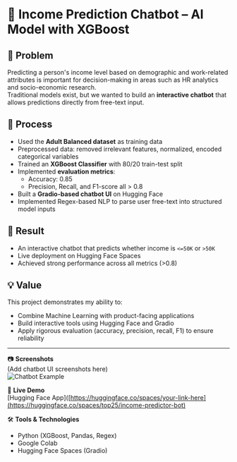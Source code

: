 # 🤖 Income Prediction Chatbot – AI Model with XGBoost

## 📌 Problem  
Predicting a person's income level based on demographic and work-related attributes is important for decision-making in areas such as HR analytics and socio-economic research.  
Traditional models exist, but we wanted to build an **interactive chatbot** that allows predictions directly from free-text input.  

## 🔄 Process  
- Used the **Adult Balanced dataset** as training data  
- Preprocessed data: removed irrelevant features, normalized, encoded categorical variables  
- Trained an **XGBoost Classifier** with 80/20 train-test split  
- Implemented **evaluation metrics**:  
  - Accuracy: 0.85  
  - Precision, Recall, and F1-score all > 0.8  
- Built a **Gradio-based chatbot UI** on Hugging Face  
- Implemented Regex-based NLP to parse user free-text into structured model inputs  

## 🎯 Result  
- An interactive chatbot that predicts whether income is `<=50K` or `>50K`  
- Live deployment on Hugging Face Spaces  
- Achieved strong performance across all metrics (>0.8)  

## 💡 Value  
This project demonstrates my ability to:  
- Combine Machine Learning with product-facing applications  
- Build interactive tools using Hugging Face and Gradio  
- Apply rigorous evaluation (accuracy, precision, recall, F1) to ensure reliability  

---

📷 **Screenshots**  
(Add chatbot UI screenshots here)  
![Chatbot Example](./screenshots/chatbot.png)

🔗 **Live Demo**  
[Hugging Face App]([https://huggingface.co/spaces/your-link-here](https://huggingface.co/spaces/top25/income-predictor-bot)  

🛠️ **Tools & Technologies**  
- Python (XGBoost, Pandas, Regex)  
- Google Colab  
- Hugging Face Spaces (Gradio)  

